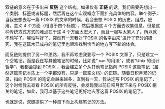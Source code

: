 双链的意义在于多出来 **反链** 这个结构。如果仅有 **正链** 的话，我们需要先想出一个类别、标签或者标题，然后再在这个宏观概念下面扩充具体的内容。举个例子，当我去想去写一篇 POSIX 的文章的时候，我会去想 POSIX 的历史，组成，应用，意义 4 个方面（相当于四个标题），然后根据这 4 个方面去收集信息。但是这种传统方式方式的难点在于这 4 个方面太宏大了，而且一起写太累人了，所以就不想写了。哪怕写好了，突然有一天我对“POSIX 的名字由来”进行了充分的研究，我在这篇木已成舟的笔记里也很难找到恰当的地方写下新的体会。

而反链则提供了另一种思路，我不再考虑我要写一个 POSIX 文章了，只是建立一个空笔记，而是我在写其他笔记的时候，比如说“ `man` 的用法”，或者“Unix 的设计哲学”，我都会提到 POSIX ，我会建立多个从其他笔记指向 POSIX 这篇笔记（虽然这篇笔记本质上一个字都没有，只是一篇空文档）的正链。随着日积月累的记录，指向 POSIX 的笔记会越来越多，直到有一天，我决定写 POSIX 的笔记了，这个时候我去查看 POSIX 的所有反链，会发现我以前日积月累下来与 POSIX 相关的笔记，如此，我可以基于这些笔记更好地去写这篇 POSIX 的笔记了。

也就是说，双链提供了一种自下而上构建笔记的方法。
